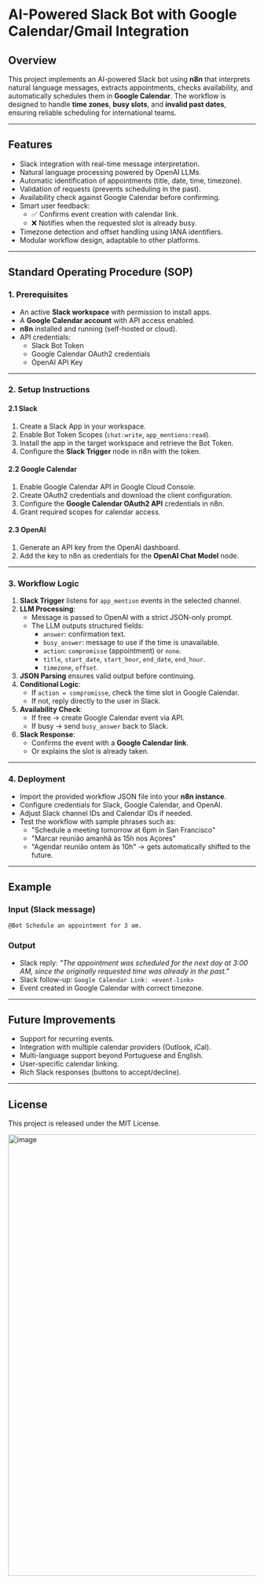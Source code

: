 # AI-Powered Slack Bot with Google Calendar/Gmail Integration  

## Overview  
This project implements an AI-powered Slack bot using **n8n** that interprets natural language messages, extracts appointments, checks availability, and automatically schedules them in **Google Calendar**. The workflow is designed to handle **time zones**, **busy slots**, and **invalid past dates**, ensuring reliable scheduling for international teams.  

---

## Features  
- Slack integration with real-time message interpretation.  
- Natural language processing powered by OpenAI LLMs.  
- Automatic identification of appointments (title, date, time, timezone).  
- Validation of requests (prevents scheduling in the past).  
- Availability check against Google Calendar before confirming.  
- Smart user feedback:  
  - ✅ Confirms event creation with calendar link.  
  - ❌ Notifies when the requested slot is already busy.  
- Timezone detection and offset handling using IANA identifiers.  
- Modular workflow design, adaptable to other platforms.  

---

## Standard Operating Procedure (SOP)  

### 1. Prerequisites  
- An active **Slack workspace** with permission to install apps.  
- A **Google Calendar account** with API access enabled.  
- **n8n** installed and running (self-hosted or cloud).  
- API credentials:  
  - Slack Bot Token  
  - Google Calendar OAuth2 credentials  
  - OpenAI API Key  

---

### 2. Setup Instructions  

#### 2.1 Slack  
1. Create a Slack App in your workspace.  
2. Enable Bot Token Scopes (`chat:write`, `app_mentions:read`).  
3. Install the app in the target workspace and retrieve the Bot Token.  
4. Configure the **Slack Trigger** node in n8n with the token.  

#### 2.2 Google Calendar  
1. Enable Google Calendar API in Google Cloud Console.  
2. Create OAuth2 credentials and download the client configuration.  
3. Configure the **Google Calendar OAuth2 API** credentials in n8n.  
4. Grant required scopes for calendar access.  

#### 2.3 OpenAI  
1. Generate an API key from the OpenAI dashboard.  
2. Add the key to n8n as credentials for the **OpenAI Chat Model** node.  

---

### 3. Workflow Logic  

1. **Slack Trigger** listens for `app_mention` events in the selected channel.  
2. **LLM Processing**:  
   - Message is passed to OpenAI with a strict JSON-only prompt.  
   - The LLM outputs structured fields:  
     - `answer`: confirmation text.  
     - `busy_answer`: message to use if the time is unavailable.  
     - `action`: `compromisse` (appointment) or `none`.  
     - `title`, `start_date`, `start_hour`, `end_date`, `end_hour`.  
     - `timezone`, `offset`.  
3. **JSON Parsing** ensures valid output before continuing.  
4. **Conditional Logic**:  
   - If `action = compromisse`, check the time slot in Google Calendar.  
   - If not, reply directly to the user in Slack.  
5. **Availability Check**:  
   - If free → create Google Calendar event via API.  
   - If busy → send `busy_answer` back to Slack.  
6. **Slack Response**:  
   - Confirms the event with a **Google Calendar link**.  
   - Or explains the slot is already taken.  

---

### 4. Deployment  
- Import the provided workflow JSON file into your **n8n instance**.  
- Configure credentials for Slack, Google Calendar, and OpenAI.  
- Adjust Slack channel IDs and Calendar IDs if needed.  
- Test the workflow with sample phrases such as:  
  - "Schedule a meeting tomorrow at 6pm in San Francisco"  
  - "Marcar reunião amanhã às 15h nos Açores"  
  - "Agendar reunião ontem às 10h" → gets automatically shifted to the future.  

---

## Example  

### Input (Slack message)  
`@Bot Schedule an appointment for 3 am.`  

### Output  
- Slack reply: *"The appointment was scheduled for the next day at 3:00 AM, since the originally requested time was already in the past."*  
- Slack follow-up: `Google Calendar Link: <event-link>`  
- Event created in Google Calendar with correct timezone.  

---

## Future Improvements  
- Support for recurring events.  
- Integration with multiple calendar providers (Outlook, iCal).  
- Multi-language support beyond Portuguese and English.  
- User-specific calendar linking.  
- Rich Slack responses (buttons to accept/decline).  

---

## License  
This project is released under the MIT License.  

<img width="1920" height="897" alt="image" src="https://github.com/user-attachments/assets/925c77db-1f6c-4a60-a8ce-2aedb5c5690b" />

